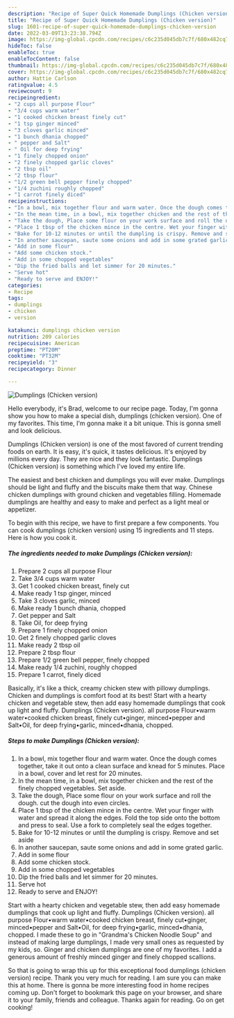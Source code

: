```yaml
---
description: "Recipe of Super Quick Homemade Dumplings (Chicken version)"
title: "Recipe of Super Quick Homemade Dumplings (Chicken version)"
slug: 1601-recipe-of-super-quick-homemade-dumplings-chicken-version
date: 2022-03-09T13:23:38.794Z
image: https://img-global.cpcdn.com/recipes/c6c235d045db7c7f/680x482cq70/dumplings-chicken-version-recipe-main-photo.jpg
hideToc: false
enableToc: true
enableTocContent: false
thumbnail: https://img-global.cpcdn.com/recipes/c6c235d045db7c7f/680x482cq70/dumplings-chicken-version-recipe-main-photo.jpg
cover: https://img-global.cpcdn.com/recipes/c6c235d045db7c7f/680x482cq70/dumplings-chicken-version-recipe-main-photo.jpg
author: Hattie Carlson
ratingvalue: 4.5
reviewcount: 9
recipeingredient:
- "2 cups all purpose Flour"
- "3/4 cups warm water"
- "1 cooked chicken breast finely cut"
- "1 tsp ginger minced"
- "3 cloves garlic minced"
- "1 bunch dhania chopped"
- " pepper and Salt"
- " Oil for deep frying"
- "1 finely chopped onion"
- "2 finely chopped garlic cloves"
- "2 tbsp oil"
- "2 tbsp flour"
- "1/2 green bell pepper finely chopped"
- "1/4 zuchini roughly chopped"
- "1 carrot finely diced"
recipeinstructions:
- "In a bowl, mix together flour and warm water. Once the dough comes together, take it out onto a clean surface and knead for 5 minutes. Place in a bowl, cover and let rest for 20 minutes."
- "In the mean time, in a bowl, mix together chicken and the rest of the finely chopped vegetables. Set aside."
- "Take the dough, Place some flour on your work surface and roll the dough. cut the dough into even circles."
- "Place 1 tbsp of the chicken mince in the centre. Wet your finger with water and spread it along the edges. Fold the top side onto the bottom and press to seal. Use a fork to completely seal the edges together."
- "Bake for 10-12 minutes or until the dumpling is crispy. Remove and set aside"
- "In another saucepan, saute some onions and add in some grated garlic."
- "Add in some flour"
- "Add some chicken stock."
- "Add in some chopped vegetables"
- "Dip the fried balls and let simmer for 20 minutes."
- "Serve hot"
- "Ready to serve and ENJOY!"
categories:
- Recipe
tags:
- dumplings
- chicken
- version

katakunci: dumplings chicken version 
nutrition: 209 calories
recipecuisine: American
preptime: "PT20M"
cooktime: "PT32M"
recipeyield: "3"
recipecategory: Dinner

---
```



![Dumplings (Chicken version)](https://img-global.cpcdn.com/recipes/c6c235d045db7c7f/680x482cq70/dumplings-chicken-version-recipe-main-photo.jpg)

Hello everybody, it's Brad, welcome to our recipe page. Today, I'm gonna show you how to make a special dish, dumplings (chicken version). One of my favorites. This time, I'm gonna make it a bit unique. This is gonna smell and look delicious.

Dumplings (Chicken version) is one of the most favored of current trending foods on earth. It is easy, it's quick, it tastes delicious. It's enjoyed by millions every day. They are nice and they look fantastic. Dumplings (Chicken version) is something which I've loved my entire life.

The easiest and best chicken and dumplings you will ever make. Dumplings should be light and fluffy and the biscuits make them that way. Chinese chicken dumplings with ground chicken and vegetables filling. Homemade dumplings are healthy and easy to make and perfect as a light meal or appetizer.


To begin with this recipe, we have to first prepare a few components. You can cook dumplings (chicken version) using 15 ingredients and 11 steps. Here is how you cook it.

<!--inarticleads1-->

##### The ingredients needed to make Dumplings (Chicken version):

1. Prepare 2 cups all purpose Flour
1. Take 3/4 cups warm water
1. Get 1 cooked chicken breast, finely cut
1. Make ready 1 tsp ginger, minced
1. Take 3 cloves garlic, minced
1. Make ready 1 bunch dhania, chopped
1. Get  pepper and Salt
1. Take  Oil, for deep frying
1. Prepare 1 finely chopped onion
1. Get 2 finely chopped garlic cloves
1. Make ready 2 tbsp oil
1. Prepare 2 tbsp flour
1. Prepare 1/2 green bell pepper, finely chopped
1. Make ready 1/4 zuchini, roughly chopped
1. Prepare 1 carrot, finely diced


Basically, it&#39;s like a thick, creamy chicken stew with pillowy dumplings. Chicken and dumplings is comfort food at its best! Start with a hearty chicken and vegetable stew, then add easy homemade dumplings that cook up light and fluffy. Dumplings (Chicken version). all purpose Flour•warm water•cooked chicken breast, finely cut•ginger, minced•pepper and Salt•Oil, for deep frying•garlic, minced•dhania, chopped. 

<!--inarticleads2-->

##### Steps to make Dumplings (Chicken version):

1. In a bowl, mix together flour and warm water. Once the dough comes together, take it out onto a clean surface and knead for 5 minutes. Place in a bowl, cover and let rest for 20 minutes.
1. In the mean time, in a bowl, mix together chicken and the rest of the finely chopped vegetables. Set aside.
1. Take the dough, Place some flour on your work surface and roll the dough. cut the dough into even circles.
1. Place 1 tbsp of the chicken mince in the centre. Wet your finger with water and spread it along the edges. Fold the top side onto the bottom and press to seal. Use a fork to completely seal the edges together.
1. Bake for 10-12 minutes or until the dumpling is crispy. Remove and set aside
1. In another saucepan, saute some onions and add in some grated garlic.
1. Add in some flour
1. Add some chicken stock.
1. Add in some chopped vegetables
1. Dip the fried balls and let simmer for 20 minutes.
1. Serve hot
1. Ready to serve and ENJOY!

Start with a hearty chicken and vegetable stew, then add easy homemade dumplings that cook up light and fluffy. Dumplings (Chicken version). all purpose Flour•warm water•cooked chicken breast, finely cut•ginger, minced•pepper and Salt•Oil, for deep frying•garlic, minced•dhania, chopped. I made these to go in &#34;Grandma&#39;s Chicken Noodle Soup&#34; and instead of making large dumplings, I made very small ones as requested by my kids, so. Ginger and chicken dumplings are one of my favorites. I add a generous amount of freshly minced ginger and finely chopped scallions. 

So that is going to wrap this up for this exceptional food dumplings (chicken version) recipe. Thank you very much for reading. I am sure you can make this at home. There is gonna be more interesting food in home recipes coming up. Don't forget to bookmark this page on your browser, and share it to your family, friends and colleague. Thanks again for reading. Go on get cooking!

